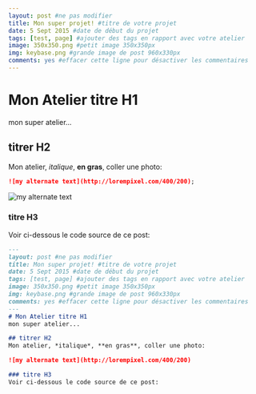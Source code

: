 ```yaml
---
layout: post #ne pas modifier
title: Mon super projet! #titre de votre projet
date: 5 Sept 2015 #date de début du projet
tags: [test, page] #ajouter des tags en rapport avec votre atelier
image: 350x350.png #petit image 350x350px
img: keybase.png #grande image de post 960x330px
comments: yes #effacer cette ligne pour désactiver les commentaires
---
```

# Mon Atelier titre H1
mon super atelier...

## titrer H2
Mon atelier, *italique*, **en gras**, coller une photo:

```markdown
![my alternate text](http://lorempixel.com/400/200);
```

![my alternate text](http://lorempixel.com/400/200)

### titre H3
Voir ci-dessous le code source de ce post:

```markdown
---
layout: post #ne pas modifier
title: Mon super projet! #titre de votre projet
date: 5 Sept 2015 #date de début du projet
tags: [test, page] #ajouter des tags en rapport avec votre atelier
image: 350x350.png #petit image 350x350px
img: keybase.png #grande image de post 960x330px
comments: yes #effacer cette ligne pour désactiver les commentaires
---
# Mon Atelier titre H1
mon super atelier...

## titrer H2
Mon atelier, *italique*, **en gras**, coller une photo:

![my alternate text](http://lorempixel.com/400/200)

### titre H3
Voir ci-dessous le code source de ce post:
```
